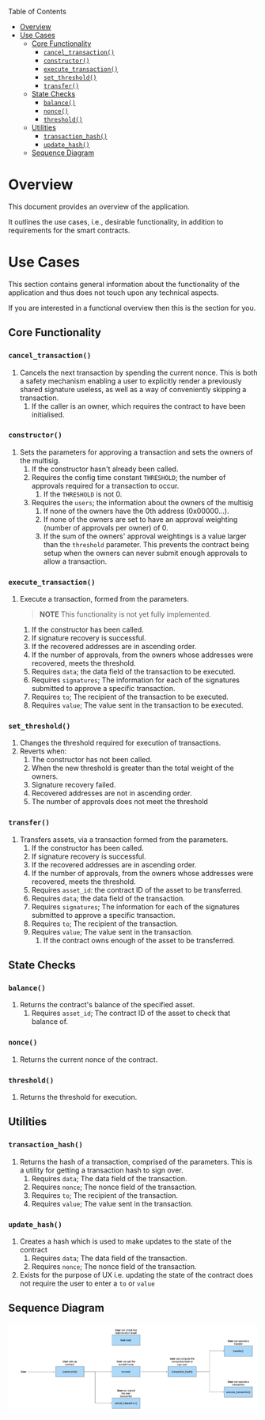 Table of Contents

- [Overview](#overview)
- [Use Cases](#use-cases)
  - [Core Functionality](#core-functionality)
    - [`cancel_transaction()`](#cancel_transaction)
    - [`constructor()`](#constructor)
    - [`execute_transaction()`](#execute_transaction)
    - [`set_threshold()`](#set_threshold)
    - [`transfer()`](#transfer)
  - [State Checks](#state-checks)
    - [`balance()`](#balance)
    - [`nonce()`](#nonce)
    - [`threshold()`](#threshold)
  - [Utilities](#utilities)
    - [`transaction_hash()`](#transaction_hash)
    - [`update_hash()`](#update_hash)
  - [Sequence Diagram](#sequence-diagram)

# Overview

This document provides an overview of the application.

It outlines the use cases, i.e., desirable functionality, in addition to requirements for the smart contracts.

# Use Cases

This section contains general information about the functionality of the application and thus does not touch upon any technical aspects.

If you are interested in a functional overview then this is the section for you.

## Core Functionality

### `cancel_transaction()`

1. Cancels the next transaction by spending the current nonce. This is both a safety mechanism enabling a user to explicitly render a previously shared signature useless, as well as a way of conveniently skipping a transaction.
   1. If the caller is an owner, which requires the contract to have been initialised.

### `constructor()`

1. Sets the parameters for approving a transaction and sets the owners of the multisig.
   1. If the constructor hasn't already been called.
   2. Requires the config time constant `THRESHOLD`; the number of approvals required for a transaction to occur.
      1. If the `THRESHOLD` is not 0.
   3. Requires the `users`; the information about the owners of the multisig
      1. If none of the owners have the 0th address (0x00000...).
      2. If none of the owners are set to have an approval weighting (number of approvals per owner) of 0.
      3. If the sum of the owners' approval weightings is a value larger than the `threshold` parameter. This prevents the contract being setup when the owners can never submit enough approvals to allow a transaction.

### `execute_transaction()`

1. Execute a transaction, formed from the parameters.
   > **NOTE** This functionality is not yet fully implemented.
   1. If the constructor has been called.
   2. If signature recovery is successful.
   3. If the recovered addresses are in ascending order.
   4. If the number of approvals, from the owners whose addresses were recovered, meets the threshold.
   5. Requires `data`; the data field of the transaction to be executed.
   6. Requires `signatures`; The information for each of the signatures submitted to approve a specific transaction.
   7. Requires `to`; The recipient of the transaction to be executed.
   8. Requires `value`; The value sent in the transaction to be executed.

### `set_threshold()`

1. Changes the threshold required for execution of transactions.
2. Reverts when:
   1. The constructor has not been called.
   2. When the new threshold is greater than the total weight of the owners.
   3. Signature recovery failed.
   4. Recovered addresses are not in ascending order.
   5. The number of approvals does not meet the threshold

### `transfer()`

1. Transfers assets, via a transaction formed from the parameters.
   1. If the constructor has been called.
   2. If signature recovery is successful.
   3. If the recovered addresses are in ascending order.
   4. If the number of approvals, from the owners whose addresses were recovered, meets the threshold.
   5. Requires `asset_id`: the contract ID of the asset to be transferred.
   6. Requires `data`; the data field of the transaction.
   7. Requires `signatures`; The information for each of the signatures submitted to approve a specific transaction.
   8. Requires `to`; The recipient of the transaction.
   9. Requires `value`; The value sent in the transaction.
      1. If the contract owns enough of the asset to be transferred.

## State Checks

### `balance()`

1. Returns the contract's balance of the specified asset.
   1. Requires `asset_id`; The contract ID of the asset to check that balance of.

### `nonce()`

1. Returns the current nonce of the contract.

### `threshold()`

1. Returns the threshold for execution.

## Utilities

### `transaction_hash()`

1. Returns the hash of a transaction, comprised of the parameters. This is a utility for getting a transaction hash to sign over.
   1. Requires `data`; The data field of the transaction.
   2. Requires `nonce`; The nonce field of the transaction.
   3. Requires `to`; The recipient of the transaction.
   4. Requires `value`; The value sent in the transaction.

### `update_hash()`

1. Creates a hash which is used to make updates to the state of the contract
   1. Requires `data`; The data field of the transaction.
   2. Requires `nonce`; The nonce field of the transaction.
2. Exists for the purpose of UX i.e. updating the state of the contract does not require the user to enter a `to` or `value`

## Sequence Diagram

![Multisig wallet Sequence Diagram](.docs/multisig-wallet-sequence-diagram.png)
